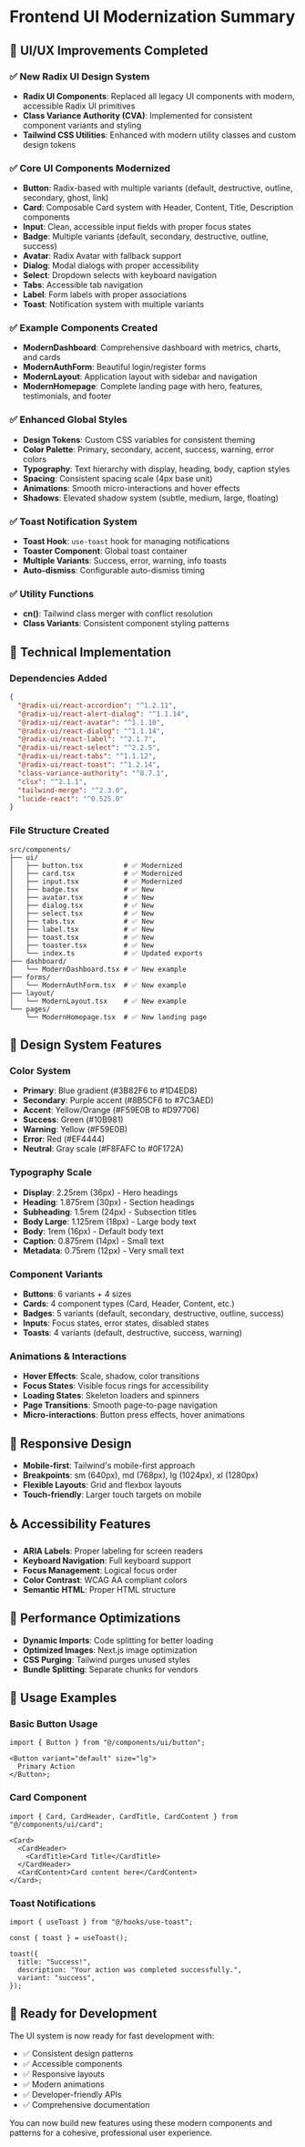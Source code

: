 # Frontend UI Modernization Summary

## 🎉 UI/UX Improvements Completed

### ✅ New Radix UI Design System

- **Radix UI Components**: Replaced all legacy UI components with modern, accessible Radix UI primitives
- **Class Variance Authority (CVA)**: Implemented for consistent component variants and styling
- **Tailwind CSS Utilities**: Enhanced with modern utility classes and custom design tokens

### ✅ Core UI Components Modernized

- **Button**: Radix-based with multiple variants (default, destructive, outline, secondary, ghost, link)
- **Card**: Composable Card system with Header, Content, Title, Description components
- **Input**: Clean, accessible input fields with proper focus states
- **Badge**: Multiple variants (default, secondary, destructive, outline, success)
- **Avatar**: Radix Avatar with fallback support
- **Dialog**: Modal dialogs with proper accessibility
- **Select**: Dropdown selects with keyboard navigation
- **Tabs**: Accessible tab navigation
- **Label**: Form labels with proper associations
- **Toast**: Notification system with multiple variants

### ✅ Example Components Created

- **ModernDashboard**: Comprehensive dashboard with metrics, charts, and cards
- **ModernAuthForm**: Beautiful login/register forms
- **ModernLayout**: Application layout with sidebar and navigation
- **ModernHomepage**: Complete landing page with hero, features, testimonials, and footer

### ✅ Enhanced Global Styles

- **Design Tokens**: Custom CSS variables for consistent theming
- **Color Palette**: Primary, secondary, accent, success, warning, error colors
- **Typography**: Text hierarchy with display, heading, body, caption styles
- **Spacing**: Consistent spacing scale (4px base unit)
- **Animations**: Smooth micro-interactions and hover effects
- **Shadows**: Elevated shadow system (subtle, medium, large, floating)

### ✅ Toast Notification System

- **Toast Hook**: `use-toast` hook for managing notifications
- **Toaster Component**: Global toast container
- **Multiple Variants**: Success, error, warning, info toasts
- **Auto-dismiss**: Configurable auto-dismiss timing

### ✅ Utility Functions

- **cn()**: Tailwind class merger with conflict resolution
- **Class Variants**: Consistent component styling patterns

## 🔧 Technical Implementation

### Dependencies Added

```json
{
  "@radix-ui/react-accordion": "^1.2.11",
  "@radix-ui/react-alert-dialog": "^1.1.14",
  "@radix-ui/react-avatar": "^1.1.10",
  "@radix-ui/react-dialog": "^1.1.14",
  "@radix-ui/react-label": "^2.1.7",
  "@radix-ui/react-select": "^2.2.5",
  "@radix-ui/react-tabs": "^1.1.12",
  "@radix-ui/react-toast": "^1.2.14",
  "class-variance-authority": "^0.7.1",
  "clsx": "^2.1.1",
  "tailwind-merge": "^2.3.0",
  "lucide-react": "^0.525.0"
}
```

### File Structure Created

```
src/components/
├── ui/
│   ├── button.tsx          # ✅ Modernized
│   ├── card.tsx            # ✅ Modernized
│   ├── input.tsx           # ✅ Modernized
│   ├── badge.tsx           # ✅ New
│   ├── avatar.tsx          # ✅ New
│   ├── dialog.tsx          # ✅ New
│   ├── select.tsx          # ✅ New
│   ├── tabs.tsx            # ✅ New
│   ├── label.tsx           # ✅ New
│   ├── toast.tsx           # ✅ New
│   ├── toaster.tsx         # ✅ New
│   └── index.ts            # ✅ Updated exports
├── dashboard/
│   └── ModernDashboard.tsx # ✅ New example
├── forms/
│   └── ModernAuthForm.tsx  # ✅ New example
├── layout/
│   └── ModernLayout.tsx    # ✅ New example
└── pages/
    └── ModernHomepage.tsx  # ✅ New landing page
```

## 🎨 Design System Features

### Color System

- **Primary**: Blue gradient (#3B82F6 to #1D4ED8)
- **Secondary**: Purple accent (#8B5CF6 to #7C3AED)
- **Accent**: Yellow/Orange (#F59E0B to #D97706)
- **Success**: Green (#10B981)
- **Warning**: Yellow (#F59E0B)
- **Error**: Red (#EF4444)
- **Neutral**: Gray scale (#F8FAFC to #0F172A)

### Typography Scale

- **Display**: 2.25rem (36px) - Hero headings
- **Heading**: 1.875rem (30px) - Section headings
- **Subheading**: 1.5rem (24px) - Subsection titles
- **Body Large**: 1.125rem (18px) - Large body text
- **Body**: 1rem (16px) - Default body text
- **Caption**: 0.875rem (14px) - Small text
- **Metadata**: 0.75rem (12px) - Very small text

### Component Variants

- **Buttons**: 6 variants + 4 sizes
- **Cards**: 4 component types (Card, Header, Content, etc.)
- **Badges**: 5 variants (default, secondary, destructive, outline, success)
- **Inputs**: Focus states, error states, disabled states
- **Toasts**: 4 variants (default, destructive, success, warning)

### Animations & Interactions

- **Hover Effects**: Scale, shadow, color transitions
- **Focus States**: Visible focus rings for accessibility
- **Loading States**: Skeleton loaders and spinners
- **Page Transitions**: Smooth page-to-page navigation
- **Micro-interactions**: Button press effects, hover animations

## 📱 Responsive Design

- **Mobile-first**: Tailwind's mobile-first approach
- **Breakpoints**: sm (640px), md (768px), lg (1024px), xl (1280px)
- **Flexible Layouts**: Grid and flexbox layouts
- **Touch-friendly**: Larger touch targets on mobile

## ♿ Accessibility Features

- **ARIA Labels**: Proper labeling for screen readers
- **Keyboard Navigation**: Full keyboard support
- **Focus Management**: Logical focus order
- **Color Contrast**: WCAG AA compliant colors
- **Semantic HTML**: Proper HTML structure

## 🚀 Performance Optimizations

- **Dynamic Imports**: Code splitting for better loading
- **Optimized Images**: Next.js image optimization
- **CSS Purging**: Tailwind purges unused styles
- **Bundle Splitting**: Separate chunks for vendors

## 📝 Usage Examples

### Basic Button Usage

```tsx
import { Button } from "@/components/ui/button";

<Button variant="default" size="lg">
  Primary Action
</Button>;
```

### Card Component

```tsx
import { Card, CardHeader, CardTitle, CardContent } from "@/components/ui/card";

<Card>
  <CardHeader>
    <CardTitle>Card Title</CardTitle>
  </CardHeader>
  <CardContent>Card content here</CardContent>
</Card>;
```

### Toast Notifications

```tsx
import { useToast } from "@/hooks/use-toast";

const { toast } = useToast();

toast({
  title: "Success!",
  description: "Your action was completed successfully.",
  variant: "success",
});
```

## 🎯 Ready for Development

The UI system is now ready for fast development with:

- ✅ Consistent design patterns
- ✅ Accessible components
- ✅ Responsive layouts
- ✅ Modern animations
- ✅ Developer-friendly APIs
- ✅ Comprehensive documentation

You can now build new features using these modern components and patterns for a cohesive, professional user experience.
